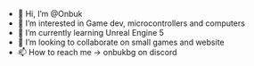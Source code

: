 - 👋 Hi, I’m @Onbuk
- 👀 I’m interested in Game dev, microcontrollers and computers
- 🌱 I’m currently learning Unreal Engine 5
- 💞️ I’m looking to collaborate on small games and website
- 📫 How to reach me -> onbukbg on discord

<!---
Onbuk/Onbuk is a ✨ special ✨ repository because its `README.md` (this file) appears on your GitHub profile.
You can click the Preview link to take a look at your changes.
--->
